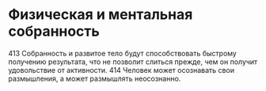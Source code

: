 # Физическая и ментальная собранность

413 Собранность и развитое тело будут способствовать быстрому получению результата, что не позволит слиться прежде, чем он получит удовольствие от активности.
414 Человек может осознавать свои размышления, а может размышлять неосознанно.
